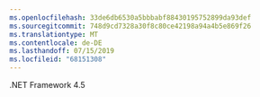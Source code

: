 ```yaml
---
ms.openlocfilehash: 33de6db6530a5bbbabf88430195752899da93def
ms.sourcegitcommit: 748d9cd7328a30f8c80ce42198a94a4b5e869f26
ms.translationtype: MT
ms.contentlocale: de-DE
ms.lasthandoff: 07/15/2019
ms.locfileid: "68151308"
---
```

.NET Framework 4.5